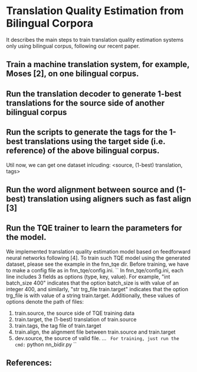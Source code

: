 # Translation Quality Estimation from Bilingual Corpora 

It describes the main steps to train translation quality estimation systems only using bilingual corpus,
following our recent paper. 

## Train a machine translation system, for example, Moses [2], on one bilingual corpus. 

## Run the translation decoder to generate 1-best translations for the source side of another bilingual corpus

## Run the scripts to generate the tags for the 1-best translations using the target side (i.e. reference) of the above bilingual corpus.

Util now, we can get one dataset inlcuding: <source, (1-best) translation, tags>

## Run the word alignment between source and (1-best) translation using aligners such as fast align [3]


## Run the TQE trainer to learn the parameters for the model. 
We implemented translation quality estimation model based on feedforward neural networks following [4].
To train such TQE model using the generated dataset, please see the example in the fnn_tqe dir.
Before training, we have to make a config file as in fnn_tqe/config.ini.
``
In fnn_tqe/config.ini, each line includes 3 fields as options (type, key, value). For example,
"int batch_size  400" indicates that the option batch_size is with value of an integer 400, and similarly,
"str trg_file train.target" indicates that the option trg_file is with value of a string train.target.
Additionally, these values of options denote the path of files: 
1. train.source, the source side of TQE training data
2. train.target, the (1-best) translation of train.source
3. train.tags, the tag file of train.target
4. train.align, the alignment file between train.source and train.target
5. dev.source, the source of valid file.
...
`` 
For training, just run the cmd:
``
python nn_bidir.py
`` 




## References:

